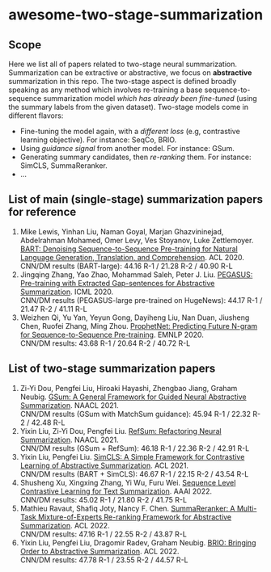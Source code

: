 # awesome-two-stage-summarization

## Scope
Here we list all of papers related to two-stage neural summarization. Summarization can be extractive or abstractive, we focus on **abstractive** summarization in this repo. The two-stage aspect is defined broadly speaking as any method which involves re-training a base sequence-to-sequence summarization model *which has already been fine-tuned* (using the summary labels from the given dataset). Two-stage models come in different flavors:
* Fine-tuning the model again, with a *different loss* (e.g, contrastive learning objective). For instance: SeqCo, BRIO. 
* Using *guidance signal* from another model. For instance: GSum. 
* Generating summary candidates, then *re-ranking* them. For instance: SimCLS, SummaReranker.
* ...

## List of main (single-stage) summarization papers for reference
1. Mike Lewis, Yinhan Liu, Naman Goyal, Marjan Ghazvininejad, Abdelrahman Mohamed, Omer Levy, Ves Stoyanov, Luke Zettlemoyer. [BART: Denoising Sequence-to-Sequence Pre-training for Natural Language Generation, Translation, and Comprehension](https://arxiv.org/pdf/1910.13461.pdf). ACL 2020.  
CNN/DM results (BART-large): 44.16 R-1 / 21.28 R-2 / 40.90 R-L
2. Jingqing Zhang, Yao Zhao, Mohammad Saleh, Peter J. Liu. [PEGASUS: Pre-training with Extracted Gap-sentences for Abstractive Summarization](https://arxiv.org/pdf/1912.08777.pdf). ICML 2020.  
CNN/DM results (PEGASUS-large pre-trained on HugeNews): 44.17 R-1 / 21.47 R-2 / 41.11 R-L
3. Weizhen Qi, Yu Yan, Yeyun Gong, Dayiheng Liu, Nan Duan, Jiusheng Chen, Ruofei Zhang, Ming Zhou. [ProphetNet: Predicting Future N-gram for Sequence-to-Sequence Pre-training](https://arxiv.org/pdf/2001.04063.pdf). EMNLP 2020.  
CNN/DM results: 43.68 R-1 / 20.64 R-2 / 40.72 R-L

## List of two-stage summarization papers
1. Zi-Yi Dou, Pengfei Liu, Hiroaki Hayashi, Zhengbao Jiang, Graham Neubig. [GSum: A General Framework for Guided Neural Abstractive Summarization](https://arxiv.org/pdf/2010.08014.pdf). NAACL 2021.  
CNN/DM results (GSum with MatchSum guidance): 45.94 R-1 / 22.32 R-2 / 42.48 R-L
2. Yixin Liu, Zi-Yi Dou, Pengfei Liu. [RefSum: Refactoring Neural Summarization](https://arxiv.org/pdf/2104.07210.pdf). NAACL 2021.  
CNN/DM results (GSum + RefSum): 46.18 R-1 / 22.36 R-2 / 42.91 R-L
3. Yixin Liu, Pengfei Liu. [SimCLS: A Simple Framework for Contrastive Learning of Abstractive Summarization](https://arxiv.org/pdf/2106.01890.pdf). ACL 2021.  
CNN/DM results (BART + SimCLS): 46.67 R-1 / 22.15 R-2 / 43.54 R-L
4. Shusheng Xu, Xingxing Zhang, Yi Wu, Furu Wei. [Sequence Level Contrastive Learning for Text Summarization](https://arxiv.org/pdf/2109.03481.pdf). AAAI 2022.  
CNN/DM results: 45.02 R-1 / 21.80 R-2 / 41.75 R-L
5. Mathieu Ravaut, Shafiq Joty, Nancy F. Chen. [SummaReranker: A Multi-Task Mixture-of-Experts Re-ranking Framework for Abstractive Summarization](https://arxiv.org/pdf/2203.06569.pdf). ACL 2022.  
CNN/DM results: 47.16 R-1 / 22.55 R-2 / 43.87 R-L
6. Yixin Liu, Pengfei Liu, Dragomir Radev, Graham Neubig. [BRIO: Bringing Order to Abstractive Summarization](https://arxiv.org/pdf/2203.16804.pdf). ACL 2022.  
CNN/DM results: 47.78 R-1 / 23.55 R-2 / 44.57 R-L
